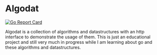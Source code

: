 # Algodat

[![Go Report Card](https://goreportcard.com/badge/github.com/izolight/algodat)](https://goreportcard.com/badge/github.com/izolight/algodat)

Algodat is a collection of algorithms and datastructures with an http interface to demonstrate the usage of them.
This is just an educational project and still very much in progress while I am learning about go and these algorithms and datastructures.
